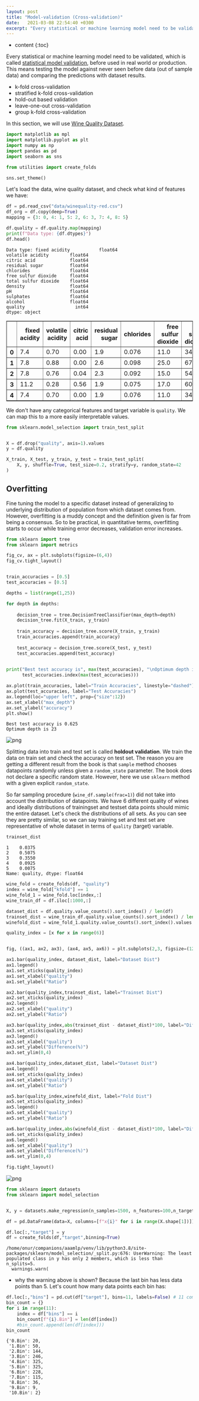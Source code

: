 ```yaml
---
layout: post
title: "Model-validation (Cross-validation)"
date:   2021-03-08 22:54:40 +0300
excerpt: "Every statistical or machine learning model need to be validated, which is called [statistical model validation](https://en.wikipedia.org/wiki/Statistical_model_validation), before used in real world or production. This means testing the model against never seen before data (out of sample data) and comparing the predictions with dataset results."
---
```


* content
{:toc}

Every statistical or machine learning model need to be validated, which is called [statistical model validation](https://en.wikipedia.org/wiki/Statistical_model_validation), before used in real world or production. This means testing the model against never seen before data (out of sample data) and comparing the predictions with dataset results. 

- k-fold cross-validation
- stratified k-fold cross-validation
- hold-out based validation
- leave-one-out cross-validation
- group k-fold cross-validation

In this section, we will use [Wine Quality Dataset](https://archive.ics.uci.edu/ml/datasets/wine+quality).


```python
import matplotlib as mpl
import matplotlib.pyplot as plt
import numpy as np
import pandas as pd
import seaborn as sns

from utilities import create_folds

sns.set_theme()

```

Let's load the data, wine quality dataset, and check what kind of features we have:


```python
df = pd.read_csv("data/winequality-red.csv")
df_org = df.copy(deep=True)
mapping = {3: 0, 4: 1, 5: 2, 6: 3, 7: 4, 8: 5}

df.quality = df.quality.map(mapping)
print(f"Data type: {df.dtypes}")
df.head()
```

    Data type: fixed acidity           float64
    volatile acidity        float64
    citric acid             float64
    residual sugar          float64
    chlorides               float64
    free sulfur dioxide     float64
    total sulfur dioxide    float64
    density                 float64
    pH                      float64
    sulphates               float64
    alcohol                 float64
    quality                   int64
    dtype: object





<div>
<style scoped>
    .dataframe tbody tr th:only-of-type {
        vertical-align: middle;
    }

    .dataframe tbody tr th {
        vertical-align: top;
    }

    .dataframe thead th {
        text-align: right;
    }
</style>
<table border="1" class="dataframe">
  <thead>
    <tr style="text-align: right;">
      <th></th>
      <th>fixed acidity</th>
      <th>volatile acidity</th>
      <th>citric acid</th>
      <th>residual sugar</th>
      <th>chlorides</th>
      <th>free sulfur dioxide</th>
      <th>total sulfur dioxide</th>
      <th>density</th>
      <th>pH</th>
      <th>sulphates</th>
      <th>alcohol</th>
      <th>quality</th>
    </tr>
  </thead>
  <tbody>
    <tr>
      <th>0</th>
      <td>7.4</td>
      <td>0.70</td>
      <td>0.00</td>
      <td>1.9</td>
      <td>0.076</td>
      <td>11.0</td>
      <td>34.0</td>
      <td>0.9978</td>
      <td>3.51</td>
      <td>0.56</td>
      <td>9.4</td>
      <td>2</td>
    </tr>
    <tr>
      <th>1</th>
      <td>7.8</td>
      <td>0.88</td>
      <td>0.00</td>
      <td>2.6</td>
      <td>0.098</td>
      <td>25.0</td>
      <td>67.0</td>
      <td>0.9968</td>
      <td>3.20</td>
      <td>0.68</td>
      <td>9.8</td>
      <td>2</td>
    </tr>
    <tr>
      <th>2</th>
      <td>7.8</td>
      <td>0.76</td>
      <td>0.04</td>
      <td>2.3</td>
      <td>0.092</td>
      <td>15.0</td>
      <td>54.0</td>
      <td>0.9970</td>
      <td>3.26</td>
      <td>0.65</td>
      <td>9.8</td>
      <td>2</td>
    </tr>
    <tr>
      <th>3</th>
      <td>11.2</td>
      <td>0.28</td>
      <td>0.56</td>
      <td>1.9</td>
      <td>0.075</td>
      <td>17.0</td>
      <td>60.0</td>
      <td>0.9980</td>
      <td>3.16</td>
      <td>0.58</td>
      <td>9.8</td>
      <td>3</td>
    </tr>
    <tr>
      <th>4</th>
      <td>7.4</td>
      <td>0.70</td>
      <td>0.00</td>
      <td>1.9</td>
      <td>0.076</td>
      <td>11.0</td>
      <td>34.0</td>
      <td>0.9978</td>
      <td>3.51</td>
      <td>0.56</td>
      <td>9.4</td>
      <td>2</td>
    </tr>
  </tbody>
</table>
</div>



We don't have any categorical features and target variable is `quality`. We can map this to a more easily interpretable values.


```python
from sklearn.model_selection import train_test_split


X = df.drop("quality", axis=1).values
y = df.quality

X_train, X_test, y_train, y_test = train_test_split(
    X, y, shuffle=True, test_size=0.2, stratify=y, random_state=42
)

```

## Overfitting

Fine tuning the model to a specific dataset instead of generalizing to underlying distribution of population from which dataset comes from. However, overfitting is a muddy concept and the definition given is far from being a consensus. So to be practical, in quantitative terms, overfitting starts to occur while training error decreases, validation error increases.


```python
from sklearn import tree
from sklearn import metrics

fig_cv, ax = plt.subplots(figsize=(6,4))
fig_cv.tight_layout()


train_accuracies = [0.5]
test_accuracies = [0.5]

depths = list(range(1,25))

for depth in depths:
    
    decision_tree = tree.DecisionTreeClassifier(max_depth=depth)
    decision_tree.fit(X_train, y_train)
    
    train_accuracy = decision_tree.score(X_train, y_train)
    train_accuracies.append(train_accuracy)
    
    test_accuracy = decision_tree.score(X_test, y_test)
    test_accuracies.append(test_accuracy)
    

print("Best test accuracy is", max(test_accuracies), "\nOptimum depth is",
      test_accuracies.index(max(test_accuracies)))

ax.plot(train_accuracies, label="Train Accuracies", linestyle="dashed")
ax.plot(test_accuracies, label="Test Accuracies")
ax.legend(loc="upper left", prop={"size":12})
ax.set_xlabel("max_depth")
ax.set_ylabel("accuracy")
plt.show()
```

    Best test accuracy is 0.625 
    Optimum depth is 23



    
![png](../fig/3_model_validation_7_1.png)
    


Splitting data into train and test set is called **holdout validation**. We train the data on train set and check the accuracy on test set. The reason you are getting a different result from the book is that `sample` method chooses datapoints randomly unless given a `random_state` parameter. The book does not declare a specific random state. However, here we use `sklearn` method with a given explicit `random_state`.

So far sampling procedure (`wine_df.sample(frac=1)`) did not take into account the distribution of datapoints. We have 6 different quality of wines and ideally distributions of trainingset and testset data points should mimic the entire dataset. Let's check the distributions of all sets. As you can see they are pretty similar, so we can say training set and test set are representative of whole dataset in terms of `quality` (target) variable.


```python
trainset_dist
```




    1    0.0375
    2    0.5075
    3    0.3550
    4    0.0925
    5    0.0075
    Name: quality, dtype: float64




```python
wine_fold = create_folds(df, "quality")
index = wine_fold["kfold"] == 1
wine_fold_1 = wine_fold.loc[index,:]
wine_train_df = df.iloc[:1000,:]

dataset_dist = df.quality.value_counts().sort_index() / len(df)
trainset_dist = wine_train_df.quality.value_counts().sort_index() / len(wine_train_df)
winefold_dist = wine_fold_1.quality.value_counts().sort_index().values / len(wine_fold_1)

quality_index = [x for x in range(6)]


fig, ((ax1, ax2, ax3), (ax4, ax5, ax6)) = plt.subplots(2,3, figsize=(12,8))

ax1.bar(quality_index, dataset_dist, label="Dataset Dist")
ax1.legend()
ax1.set_xticks(quality_index)
ax1.set_xlabel("quality")
ax1.set_ylabel("Ratio")

ax2.bar(quality_index,trainset_dist, label="Trainset Dist")
ax2.set_xticks(quality_index)
ax2.legend()
ax2.set_xlabel("quality")
ax2.set_ylabel("Ratio")

ax3.bar(quality_index,abs(trainset_dist - dataset_dist)*100, label="Difference", color="red")
ax3.set_xticks(quality_index)
ax3.legend()
ax3.set_xlabel("quality")
ax3.set_ylabel("Difference(%)")
ax3.set_ylim(0,4)

ax4.bar(quality_index,dataset_dist, label="Dataset Dist")
ax4.legend()
ax4.set_xticks(quality_index)
ax4.set_xlabel("quality")
ax4.set_ylabel("Ratio")

ax5.bar(quality_index,winefold_dist, label="Fold Dist")
ax5.set_xticks(quality_index)
ax5.legend()
ax5.set_xlabel("quality")
ax5.set_ylabel("Ratio")

ax6.bar(quality_index,abs(winefold_dist - dataset_dist)*100, label="Difference", color="red")
ax6.set_xticks(quality_index)
ax6.legend()
ax6.set_xlabel("quality")
ax6.set_ylabel("Difference(%)")
ax6.set_ylim(0,4)

fig.tight_layout()
```


    
![png](../fig/3_model_validation_10_0.png)
    



```python
from sklearn import datasets
from sklearn import model_selection


X, y = datasets.make_regression(n_samples=1500, n_features=100,n_targets=1, random_state=40)

df = pd.DataFrame(data=X, columns=[f"x{i}" for i in range(X.shape[1])])

df.loc[:,"target"] = y
df = create_folds(df,"target",binning=True)

```

    /home/onur/companions/aaamlp/venv/lib/python3.8/site-packages/sklearn/model_selection/_split.py:676: UserWarning: The least populated class in y has only 2 members, which is less than n_splits=5.
      warnings.warn(


- why the warning above  is shown? Because the last bin has less data points than 5. Let's count how many data points each bin has:


```python
df.loc[:,"bins"] = pd.cut(df["target"], bins=11, labels=False) # 11 comes from Sturge's law
bin_count = {}
for i in range(11):
    index = df["bins"] == i
    bin_count[f"{i}.Bin"] = len(df[index])
    #bin_count.append(len(df[index]))
bin_count
```




    {'0.Bin': 20,
     '1.Bin': 50,
     '2.Bin': 144,
     '3.Bin': 246,
     '4.Bin': 325,
     '5.Bin': 325,
     '6.Bin': 228,
     '7.Bin': 115,
     '8.Bin': 36,
     '9.Bin': 9,
     '10.Bin': 2}


